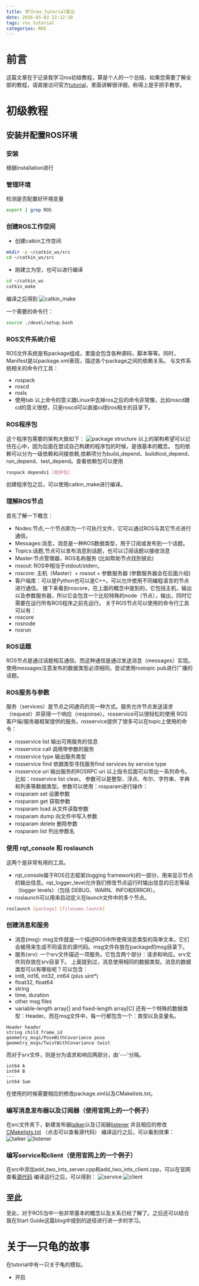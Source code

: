 ```yaml
---
title: 学习ros_tutorial笔记
date: 2016-05-03 22:12:18
tags: ros_tutorial
categories: ROS
---
```


# 前言
这篇文章在于记录我学习ros初级教程，算是个人的一个总结，如果您需要了解全部的教程，请直接访问官方[tutorial](http://wiki.ros.org/ROS/Tutorials)，里面讲解很详细，称得上是手把手教学。
<!--more-->
# 初级教程
## 安装并配置ROS环境
### 安装
根据installation进行
### 管理环境
检测是否配置好环境变量
``` bash
export | grep ROS
```
### 创建ROS工作空间
- 创建catkin工作空间
``` bash
mkdir -p ~/catkin_ws/src
cd ~/catkin_ws/src
```
- 刚建立为空，也可以进行编译
``` bash
cd ~/catkin_ws
catkin_make
```
编译之后得到
![catkin_make](ros_tutorial/catkin_make.png)

一个需要的命令行：
``` bash
source ./devel/setup.bash
```
### ROS文件系统介绍
ROS文件系统是有package组成，里面会包含各种源码，脚本等等。同时，Manifest是以package.xml表现，描述各个package之间的依赖关系。
与文件系统相关的命令行工具：
- rospack 
- roscd
- rosls
- 使用tab
以上命令的意义跟Linux中去掉ros之后的命令非常像，比如roscd跟cd的意义很想，只是roscd可以直接cd到ros相关的目录下。
### ROS程序包
这个程序包需要的架构大致如下：
![package structure](ros_tutorial/package.png)
以上的架构希望可以记住在心中，因为后面在尝试自己构建的程序包的时候，是很基本的概念。
包的依赖可以分为一级依赖和间接依赖,依赖项分为build_depend、buildtool_depend、run_depend、test_depend。查看依赖包可以使用
``` bash
rospack depends1 [程序包]
```
创建程序包之后，可以使用catkin_make进行编译。
### 理解ROS节点
首先了解一下概念：
- Nodes:节点,一个节点即为一个可执行文件，它可以通过ROS与其它节点进行通信。
- Messages:消息，消息是一种ROS数据类型，用于订阅或发布到一个话题。
- Topics:话题,节点可以发布消息到话题，也可以订阅话题以接收消息
- Master:节点管理器，ROS名称服务 (比如帮助节点找到彼此)
- rosout: ROS中相当于stdout/stderr。
- roscore: 主机（Master）+ rosout + 参数服务器 (参数服务器会在后面介绍)
- 客户端库：可以是Python也可以是C++。可以允许使用不同编程语言的节点进行通信。
接下来看到roscore，在上面的概念中提到的，它包括主机，输出以及参数服务器，所以它会包含一个比较特殊的node（节点），输出，同时它需要在运行所有ROS程序之前先运行。
关于ROS节点可以使用的命令行工具可以有：
- roscore
- rosnode
- rosrun
### ROS话题
ROS节点是通过话题相互通信。而这种通信是通过发送消息（messages）实现。使用messages注意发布的数据类型必须相同。尝试使用rostopic pub进行广播的话题。
### ROS服务与参数
服务（services）是节点之间通讯的另一种方式。服务允许节点发送请求（request）并获得一个响应（response）。rosservice可以很轻松的使用 ROS 客户端/服务器框架提供的服务。rosservice提供了很多可以在topic上使用的命令：
- rosservice list         输出可用服务的信息
- rosservice call         调用带参数的服务
- rosservice type         输出服务类型
- rosservice find         依据类型寻找服务find services by service type
- rosservice uri          输出服务的ROSRPC uri
以上指令后面可以带出一系列命令。比如：rosservice list clear。
参数可以是整型、浮点、布尔、字符串、字典和列表等数据类型。参数可以使用：rosparam进行操作：
- rosparam set            设置参数
- rosparam get            获取参数
- rosparam load           从文件读取参数
- rosparam dump           向文件中写入参数
- rosparam delete         删除参数
- rosparam list           列出参数名
### 使用 rqt_console 和 roslaunch
这两个是非常有用的工具。
- rqt_console属于ROS日志框架(logging framework)的一部分，用来显示节点的输出信息。rqt_logger_level允许我们修改节点运行时输出信息的日志等级（logger levels）（包括 DEBUG、WARN、INFO和ERROR）。
- roslaunch可以用来启动定义在launch文件中的多个节点。
``` bash
roslaunch [package] [filename.launch]
```
### 创建消息和服务
- 消息(msg): msg文件就是一个描述ROS中所使用消息类型的简单文本。它们会被用来生成不同语言的源代码。msg文件存放在package的msg目录下。
- 服务(srv): 一个srv文件描述一项服务。它包含两个部分：请求和响应。srv文件则存放在srv目录下。
上面提到过，消息使用相同的数据类型。消息的数据类型可以有哪些呢？可以包含：
- int8, int16, int32, int64 (plus uint*)
- float32, float64
- string
- time, duration
- other msg files
- variable-length array[] and fixed-length array[C]
还有一个特殊的数据类型：Header。而在msg文件中，每一行都包含一个：类型以及变量名。
```
Header header
string child_frame_id
geometry_msgs/PoseWithCovariance pose
geometry_msgs/TwistWithCovariance twist
```

而对于srv文件，则是分为请求和响应两部分，由'---'分隔。   
``` 
int64 A
int64 B
---
int64 Sum
```
在使用的时候需要相应的修改package.xml以及CMakelists.txt。
### 编写消息发布器以及订阅器（使用官网上的一个例子）
在src文件夹下，新建发布器[talker](https://raw.github.com/ros/ros_tutorials/groovy-devel/roscpp_tutorials/talker/talker.cpp)以及订阅器[listener](https://raw.github.com/ros/ros_tutorials/groovy-devel/roscpp_tutorials/listener/listener.cpp) 并且相应的修改[CMakelists.txt](https://raw.github.com/ros/catkin_tutorials/master/create_package_pubsub/catkin_ws/src/beginner_tutorials/CMakeLists.txt) （点击可以查看源代码）
编译运行之后，可以看到效果：
![talker](ros_tutorial/talker.png)
![listener](ros_tutorial/listener.png) 

### 编写service和client（使用官网上的一个例子）
在src中添加add_two_ints_server.cpp和add_two_ints_client.cpp，可以在官网查看[源代码](http://wiki.ros.org/cn/ROS/Tutorials/WritingServiceClient%28c%2B%2B%29)
编译运行之后，可以得到：
![service](ros_tutorial/servier.png)
![client](ros_tutorial/client.png)
## 至此
至此，对于ROS当中一些非常基本的概念以及关系已经了解了。之后还可以结合我在Start Guide这篇blog中提到的途径进行进一步的学习。

# 关于一只龟的故事
在tutorial中有一只关于龟的模拟。
- 开启







	
